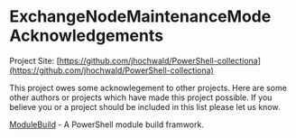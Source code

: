 # ExchangeNodeMaintenanceMode Acknowledgements

Project Site: [https://github.com/jhochwald/PowerShell-collectiona](https://github.com/jhochwald/PowerShell-collectiona)

This project owes some acknowlegement to other projects. Here are some other authors or projects which have made this project possible. If you believe you or a project should be included in this list please let us know.

[ModuleBuild](https://github.com/zloeber/ModuleBuild) - A PowerShell module build framwork.
